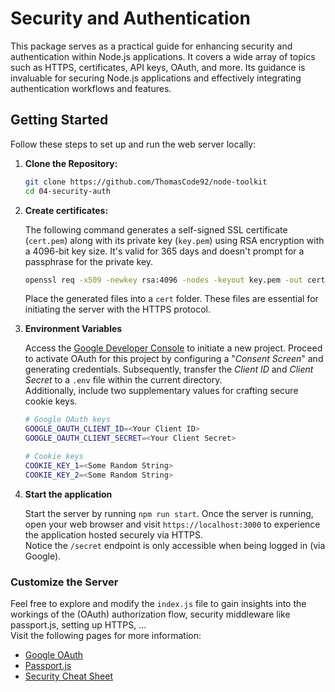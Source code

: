 # Security and Authentication

This package serves as a practical guide for enhancing security and authentication within Node.js applications. It covers a wide array of topics such as HTTPS, certificates, API keys, OAuth, and more. Its guidance is invaluable for securing Node.js applications and effectively integrating authentication workflows and features.

## Getting Started

Follow these steps to set up and run the web server locally:

1. **Clone the Repository:**

   ```bash
   git clone https://github.com/ThomasCode92/node-toolkit
   cd 04-security-auth
   ```

2. **Create certificates:**

   The following command generates a self-signed SSL certificate (`cert.pem`) along with its private key (`key.pem`) using RSA encryption with a 4096-bit key size. It's valid for 365 days and doesn't prompt for a passphrase for the private key.

   ```bash
   openssl req -x509 -newkey rsa:4096 -nodes -keyout key.pem -out cert.pem -days 365
   ```

   Place the generated files into a `cert` folder. These files are essential for initiating the server with the HTTPS protocol.

3. **Environment Variables**

   Access the [Google Developer Console](https://console.cloud.google.com) to initiate a new project. Proceed to activate OAuth for this project by configuring a "_Consent Screen_" and generating credentials. Subsequently, transfer the _Client ID_ and _Client Secret_ to a `.env` file within the current directory.<br />Additionally, include two supplementary values for crafting secure cookie keys.

   ```bash
   # Google OAuth keys
   GOOGLE_OAUTH_CLIENT_ID=<Your Client ID>
   GOOGLE_OAUTH_CLIENT_SECRET=<Your Client Secret>

   # Cookie keys
   COOKIE_KEY_1=<Some Random String>
   COOKIE_KEY_2=<Some Random String>
   ```

4. **Start the application**

   Start the server by running `npm run start`. Once the server is running, open your web browser and visit `https://localhost:3000` to experience the application hosted securely via HTTPS.<br />
   Notice the `/secret` endpoint is only accessible when being logged in (via Google).

### Customize the Server

Feel free to explore and modify the `index.js` file to gain insights into the workings of the (OAuth) authorization flow, security middleware like passport.js, setting up HTTPS, ...<br />Visit the following pages for more information:

- [Google OAuth](https://developers.google.com/identity/protocols/oauth2)
- [Passport.js](https://www.passportjs.org/)
- [Security Cheat Sheet](https://cheatsheetseries.owasp.org/cheatsheets/Nodejs_Security_Cheat_Sheet.html)
